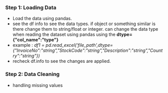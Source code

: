 ### Step 1: Loading Data
- Load the data using pandas.
- see the df info to see the data types. if object or something similar is there change them to string/float or integer. can change the data type when reading the dataset using pandas using the **dtype={"col_name":"type"}** 
- example :  *df1 = pd.read_excel('file_path',dtype={"InvoiceNo":"string","StockCode":"string","Description":"string","Country":"string"})*
- recheck df.info to see the changes are applied.

### Step 2: Data Cleaning
- handling missing values